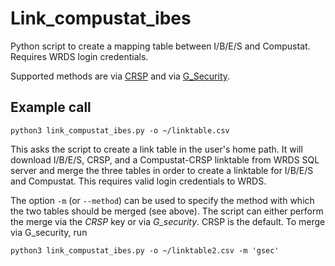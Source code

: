 Link_compustat_ibes
===================

Python script to create a mapping table between I/B/E/S and Compustat. Requires WRDS login credentials.

Supported methods are via [CRSP](https://wrds-web.wharton.upenn.edu/wrds/support/Data/_010Linking%20Databases/_000Linking%20IBES%20and%20CRSP%20Data.cfm) and via [G_Security](https://wrds-support.wharton.upenn.edu/hc/en-us/articles/115003441852-Merging-International-I-B-E-S-with-Compustat-Global).

Example call
------------

    python3 link_compustat_ibes.py -o ~/linktable.csv

This asks the script to create a link table in the user's home path. It will download I/B/E/S, CRSP, and a Compustat-CRSP linktable from WRDS SQL server and merge the three tables in order to create a linktable for I/B/E/S and Compustat. This requires valid login credentials to WRDS. 

The option `-m` (or `--method`) can be used to specify the method with which the two tables should be merged (see above). The script can either perform the merge via the *CRSP* key or via *G_security*. CRSP is the default. To merge via G_security, run

    python3 link_compustat_ibes.py -o ~/linktable2.csv -m 'gsec'


